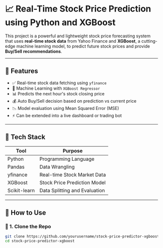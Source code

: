 # 📈 Real-Time Stock Price Prediction using Python and XGBoost

This project is a powerful and lightweight stock price forecasting system that uses **real-time stock data** from Yahoo Finance and **XGBoost**, a cutting-edge machine learning model, to predict future stock prices and provide **Buy/Sell recommendations**.

---

## 🚀 Features

- ✅ Real-time stock data fetching using `yfinance`
- 🧠 Machine Learning with `XGBoost Regressor`
- 📊 Predicts the next hour's stock closing price
- 💰 Auto Buy/Sell decision based on prediction vs current price
- 📉 Model evaluation using Mean Squared Error (MSE)
- ⚡ Can be extended into a live dashboard or trading bot

---

## 🔧 Tech Stack

| Tool           | Purpose                              |
|----------------|--------------------------------------|
| Python         | Programming Language                 |
| Pandas         | Data Wrangling                       |
| yfinance       | Real-time Stock Market Data          |
| XGBoost        | Stock Price Prediction Model         |
| Scikit-learn   | Data Splitting and Evaluation        |

---

## 📂 How to Use

### 🔁 1. Clone the Repo

```bash
git clone https://github.com/yourusername/stock-price-predictor-xgboost.git
cd stock-price-predictor-xgboost
